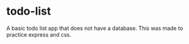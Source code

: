 # todo-list
A basic todo list app that does not have a database. This was made to practice express and css.
